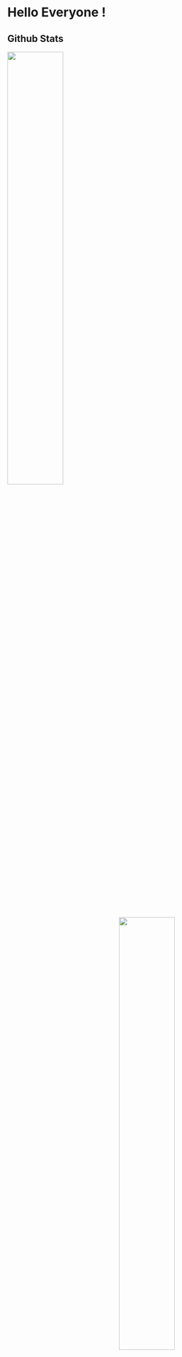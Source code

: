 # Hello Everyone ! 

## Github Stats

  <a href="https://github.com/narendradhafa"><img width="50%" src="https://github-readme-stats.vercel.app/api?username=narendradhafa&theme=radical&title_color=ff3068?"></a>
  <a href="https://github.com/narendradhafa"><img align="right" width="50%" src="[https://i.imgur.com/VxANS89.jpg](https://github-readme-stats.vercel.app/api/top-langs/?username=narendradhafa&theme=radical&title_color=ff3068?)"/></a>
